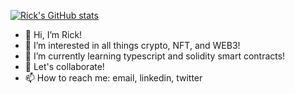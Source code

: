 [![Rick's GitHub stats](https://github-readme-stats.vercel.app/api?username=rickyricer)](https://github.com/rickyricer/github-readme-stats)

- 👋 Hi, I’m Rick!
- 👀 I’m interested in all things crypto, NFT, and WEB3!
- 🌱 I’m currently learning typescript and solidity smart contracts! 
- 💞️ Let's collaborate! 
- 📫 How to reach me: email, linkedin, twitter

<!---
RickyRicer/RickyRicer is a ✨ special ✨ repository because its `README.md` (this file) appears on your GitHub profile.
You can click the Preview link to take a look at your changes.
--->
